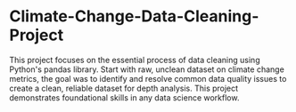 # Climate-Change-Data-Cleaning-Project
This project focuses on the essential process of data cleaning using Python's pandas library. Start with raw, unclean dataset on climate change metrics, the goal was to identify and resolve common data quality issues to create a clean, reliable dataset  for depth analysis. This project demonstrates foundational skills  in any data science workflow.
